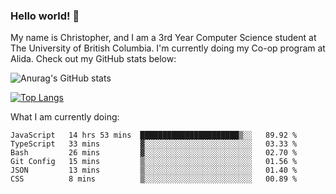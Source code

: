 ### Hello world! 👋
My name is Christopher, and I am a 3rd Year Computer Science student at The University of British Columbia. I'm currently doing my Co-op program at Alida.
Check out my GitHub stats below: 

![Anurag's GitHub stats](https://github-readme-stats-chrishadrian.vercel.app/api?username=chrishadrian&hide=contribs,issues&count_private=true&show_icons=true&theme=tokyonight)

[![Top Langs](https://github-readme-stats-chrishadrian.vercel.app/api/top-langs/?username=chrishadrian&layout=compact&theme=tokyonight&langs_count=4)](https://github.com/anuraghazra/github-readme-stats)

What I am currently doing:
<!--START_SECTION:waka-->

```text
JavaScript   14 hrs 53 mins  ██████████████████████▒░░   89.92 %
TypeScript   33 mins         ▓░░░░░░░░░░░░░░░░░░░░░░░░   03.33 %
Bash         26 mins         ▓░░░░░░░░░░░░░░░░░░░░░░░░   02.70 %
Git Config   15 mins         ▒░░░░░░░░░░░░░░░░░░░░░░░░   01.56 %
JSON         13 mins         ▒░░░░░░░░░░░░░░░░░░░░░░░░   01.40 %
CSS          8 mins          ▒░░░░░░░░░░░░░░░░░░░░░░░░   00.89 %
```

<!--END_SECTION:waka-->
<!-- [![willianrod's wakatime stats](https://github-readme-stats.vercel.app/api/wakatime?username=chrishadrian)](https://github.com/anuraghazra/github-readme-stats) -->

<!--
- 🔭 I’m currently working on ...
- 🌱 I’m currently learning ...
- 👯 I’m looking to collaborate on ...
- 🤔 I’m looking for help with ...
- 💬 Ask me about ...
- 📫 How to reach me: ...
- 😄 Pronouns: ...
- ⚡ Fun fact: ...
-->
